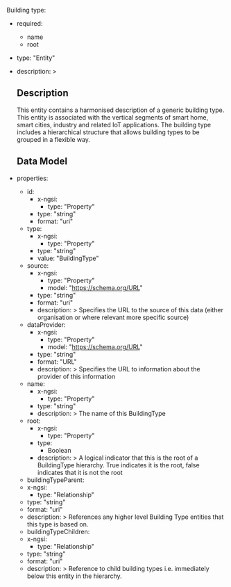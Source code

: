 Building type:
  - required:
    - name
    - root
  - type: "Entity"  
   - description: >
      ## Description
      This entity contains a harmonised description of a generic building type. This entity is associated with the vertical segments of smart home, smart cities, industry and related IoT applications. The building type includes a hierarchical structure that allows building types to be grouped in a flexible way.
        
      ## Data Model
  - properties:  
    - id:
      - x-ngsi:
        - type: "Property"
      - type: "string"
      - format: "uri"
    - type:
      - x-ngsi:
        - type: "Property"
      - type: "string"
      - value: "BuildingType"
    - source:
      - x-ngsi:
        - type: "Property"
        - model: "https://schema.org/URL"
      - type: "string"
      - format: "uri"
      - description: >
         Specifies the URL to the source of this data (either organisation or where relevant more specific source)	
    - dataProvider:
      - x-ngsi:
        - type: "Property"
        - model: "https://schema.org/URL"
      - type: "string"
      - format: "URL"
      - description: >
        Specifies the URL to information about the provider of this information  
    - name:
      - x-ngsi:
        - type: "Property"
      - type: "string"
      - description: > 
      The name of this BuildingType
    - root:
      - x-ngsi:
        - type: "Property"
      - type:
        - Boolean
      - description: >
      A logical indicator that this is the root of a BuildingType hierarchy. True indicates it is the root, false indicates that it is not the root
     - buildingTypeParent:
      - x-ngsi:
        - type: "Relationship"
       - type: "string"
       - format: "uri"
       - description:  >
       References any higher level Building Type entities that this type is based on.
     - buildingTypeChildren:
      - x-ngsi:
        - type: "Relationship"
       - type: "string"
       - format: "uri"
       - description:  >
       Reference to child building types i.e. immediately below this entity in the hierarchy.
